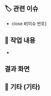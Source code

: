 ## 🏷️ 관련 이슈

<!-- 관련된 이슈의 번호를 작성해주세요. -->
- close #[이슈 번호]

## 🔎 작업 내용

<!-- 작업에 대해 상세히 설명해주세요. -->
- 

## 결과 화면

<!-- 스크린샷 또는 GIF를 첨부해주세요. -->


## 🥕 기타 (기타)

<!-- 추가로 작성하고 싶은 내용이 있다면 작성해주세요. (선택) -->